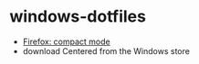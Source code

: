 # windows-dotfiles

- [Firefox: compact mode](https://support.mozilla.org/en-US/kb/compact-mode-workaround-firefox)
- download Centered from the Windows store
